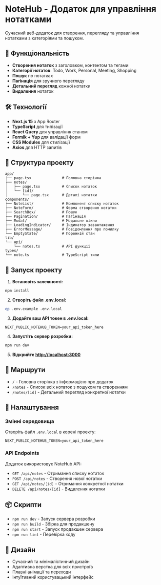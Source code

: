 # NoteHub - Додаток для управління нотатками

Сучасний веб-додаток для створення, перегляду та управління нотатками з
категоріями та пошуком.

## 🚀 Функціональність

- **Створення нотаток** з заголовком, контентом та тегами
- **Категорії нотаток**: Todo, Work, Personal, Meeting, Shopping
- **Пошук** по нотатках
- **Пагінація** для зручного перегляду
- **Детальний перегляд** кожної нотатки
- **Видалення** нотаток

## 🛠 Технології

- **Next.js 15** з App Router
- **TypeScript** для типізації
- **React Query** для управління станом
- **Formik + Yup** для валідації форм
- **CSS Modules** для стилізації
- **Axios** для HTTP запитів

## 📁 Структура проекту

```
app/
├── page.tsx              # Головна сторінка
├── notes/
│   ├── page.tsx          # Список нотаток
│   └── [id]/
│       └── page.tsx      # Деталі нотатки
components/
├── NoteList/             # Компонент списку нотаток
├── NoteForm/             # Форма створення нотатки
├── SearchBox/            # Пошук
├── Pagination/           # Пагінація
├── Modal/                # Модальне вікно
├── LoadingIndicator/     # Індикатор завантаження
├── ErrorMessage/         # Повідомлення про помилку
└── EmptyState/           # Порожній стан
lib/
└── api/
    └── notes.ts          # API функції
types/
└── note.ts               # TypeScript типи
```

## 🚀 Запуск проекту

1. **Встановіть залежності:**

```bash
npm install
```

2. **Створіть файл .env.local:**

```bash
cp .env.example .env.local
```

3. **Додайте ваш API токен в .env.local:**

```
NEXT_PUBLIC_NOTEHUB_TOKEN=your_api_token_here
```

4. **Запустіть сервер розробки:**

```bash
npm run dev
```

5. **Відкрийте [http://localhost:3000](http://localhost:3000)**

## 📱 Маршрути

- `/` - Головна сторінка з інформацією про додаток
- `/notes` - Список всіх нотаток з пошуком та створенням
- `/notes/[id]` - Детальний перегляд конкретної нотатки

## 🔧 Налаштування

### Змінні середовища

Створіть файл `.env.local` в корені проекту:

```env
NEXT_PUBLIC_NOTEHUB_TOKEN=your_api_token_here
```

### API Endpoints

Додаток використовує NoteHub API:

- `GET /api/notes` - Отримання списку нотаток
- `POST /api/notes` - Створення нової нотатки
- `GET /api/notes/[id]` - Отримання конкретної нотатки
- `DELETE /api/notes/[id]` - Видалення нотатки

## 📦 Скрипти

- `npm run dev` - Запуск сервера розробки
- `npm run build` - Збірка для продакшену
- `npm run start` - Запуск продакшен сервера
- `npm run lint` - Перевірка коду

## 🎨 Дизайн

- Сучасний та мінімалістичний дизайн
- Адаптивна верстка для всіх пристроїв
- Плавні анімації та переходи
- Інтуїтивний користувацький інтерфейс
